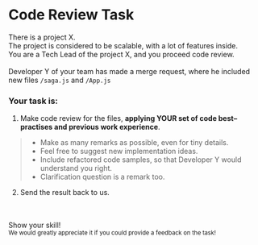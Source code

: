 # Code Review Task
There is a project X.
<br/>
The project is considered to be scalable, with a lot of features inside.
<br/>
You are a Tech Lead of the project X, and you proceed code review.
<br/>
<br/>
Developer Y of your team has made a merge request, where he included new files `/saga.js` and `/App.js`

### Your task is:
1. Make code review for the files,  **applying YOUR set of code best–practises and previous work experience**.<br/>
>- Make as many remarks as possible, even for tiny details.
>- Feel free to suggest new implementation ideas.
>- Include refactored code samples, so that Developer Y would understand you right.
>- Clarification question is a remark too.
2. Send the result back to us.
<br/>
<br/>
Show your skill!
<br/>
<sub>We would greatly appreciate it if you could provide a feedback on the task!</sub>
